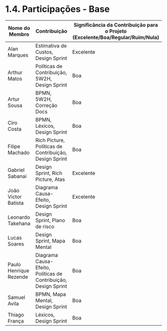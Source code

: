 # 1.4. Participações - Base

|Nome do Membro | Contribuição | Significância da Contribuição para o Projeto (Excelente/Boa/Regular/Ruim/Nula) |
| -- | -- | -- |
| Alan Marques  | Estimativa de Custos, Design Sprint | Excelente |
| Arthur Matos  |  Políticas de Contribuição, 5W2H, Design Sprint | Boa |
| Artur Sousa  |  BPMN, 5W2H, Correção Docs | Boa |
| Ciro Costa  |  BPMN, Léxicos, Design Sprint | Boa |
| Filipe Machado |  Rich Picture, Políticas de Contribuição, Design Sprint | Boa |
| Gabriel Sabanai  |  Design Sprint, Rich Picture, Atas | Excelente |
| João Victor Batista |  Diagrama Causa-Efeito, Design Sprint | Excelente |
| Leonardo Takehana  |  Design Sprint, Plano de risco | Boa |
| Lucas Soares |  Design Sprint, Mapa Mental | Boa |    
| Paulo Henrique Rezende  |  Diagrama Causa-Efeito, Políticas de Contribuição, Design Sprint | Boa |
| Samuel Avila  |  BPMN, Mapa Mental, Design Sprint | Boa |
| Thiago França |  Léxicos, Design Sprint | Boa |

[//]: # "TODO: Preencher a contribuição de cada um"
